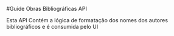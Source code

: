 #Guide Obras Bibliográficas API

Esta API Contém a lógica de formatação dos nomes dos autores bibliográficos e é consumida pelo UI
